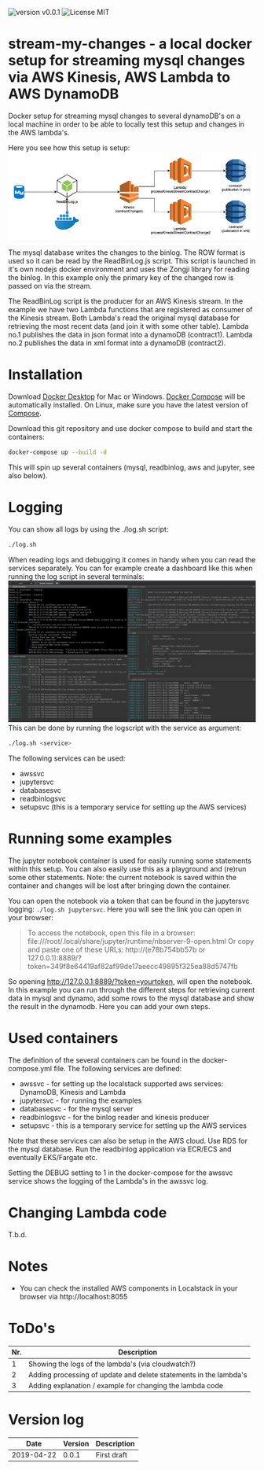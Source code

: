  ![version v0.0.1](https://img.shields.io/badge/version-v0.0.1-brightgreen.svg) ![License MIT](https://img.shields.io/badge/license-MIT-blue.svg)

# stream-my-changes - a local docker setup for streaming mysql changes via AWS Kinesis, AWS Lambda to AWS DynamoDB

Docker setup for streaming mysql changes to several dynamoDB's on a local machine in order to be able to locally test this setup and changes in the AWS lambda's.

Here you see how this setup is setup:
![stream-my-changes](./img/Kinesis2DynamoDB.drawio.jpg)

The mysql database writes the changes to the binlog. The ROW format is used so it can be read by the ReadBinLog.js script. This script is launched in it's own nodejs docker environment and uses the Zongji library for reading the binlog. In this example only the primary key of the changed row is passed on via the stream.

The ReadBinLog script is the producer for an AWS Kinesis stream. In the example we have two Lambda functions that are registered as consumer of the Kinesis stream. Both Lambda's read the original mysql database for retrieving the most recent data (and join it with some other table). Lambda no.1 publishes the data in json format into a dynamoDB (contract1). Lambda no.2 publishes the data in xml format into a dynamoDB (contract2).

# Installation
Download [Docker Desktop](https://www.docker.com/products/docker-desktop) for Mac or Windows. [Docker Compose](https://docs.docker.com/compose) will be automatically installed. On Linux, make sure you have the latest version of [Compose](https://docs.docker.com/compose/install/).

Download this git repository and use docker compose to build and start the containers:
``` bash
docker-compose up --build -d
```

This will spin up several containers (mysql, readbinlog, aws and jupyter, see also below).

# Logging
You can show all logs by using the ./log.sh script:
```bash
./log.sh
```
When reading logs and debugging it comes in handy when you can read the services separately. You can for example create a dashboard like this when running the log script in several terminals:
![dashboard](./img/Dashboard.png)
This can be done by running the logscript with the service as argument:
```bash
./log.sh <service>
```
The following services can be used:
* awssvc
* jupytersvc
* databasesvc
* readbinlogsvc
* setupsvc (this is a temporary service for setting up the AWS services)


# Running some examples
The jupyter notebook container is used for easily running some statements within this setup. You can also easily use this as a playground and (re)run some other statements. Note: the current notebook is saved within the container and changes will be lost after bringing down the container.

You can open the notebook via a token that can be found in the jupytersvc logging: `./log.sh jupytersvc`. Here you will see the link you can open in your browser:

> To access the notebook, open this file in a browser: file:///root/.local/share/jupyter/runtime/nbserver-9-open.html
> Or copy and paste one of these URLs:  http://(e78b754bb57b or 127.0.0.1):8889/?token=349f8e64419af82af99de17aeecc49895f325ea88d5747fb

So opening http://127.0.0.1:8889/?token=yourtoken, will open the notebook.
In this example you can run through the different steps for retrieving current data in mysql and dynamo, add some rows to the mysql database and show the result in the dynamodb. Here you can add your own steps.

# Used containers
The definition of the several containers can be found in the docker-compose.yml file. The following services are defined:
* awssvc - for setting up the localstack supported aws services: DynamoDB, Kinesis and Lambda
* jupytersvc - for running the examples
* databasesvc - for the mysql server
* readbinlogsvc - for the binlog reader and kinesis producer
* setupsvc - this is a temporary service for setting up the AWS services

Note that these services can also be setup in the AWS cloud. Use RDS for the mysql database. Run the readbinlog application via ECR/ECS and eventually EKS/Fargate etc.

Setting the DEBUG setting to 1 in the docker-compose for the awssvc service shows the logging of the Lambda's in the awssvc log.

# Changing Lambda code
T.b.d.

# Notes
* You can check the installed AWS components in Localstack in your browser via http://localhost:8055

# ToDo's
|Nr.| Description |
|-----|----------------------------------|
|1| Showing the logs of the lambda's (via cloudwatch?)|
|2| Adding processing of update and delete statements in the lambda's|
|3| Adding explanation / example for changing the lambda code

# Version log
|Date|Version|Description|
|----|-------|-----------|
|2019-04-22|0.0.1| First draft|
